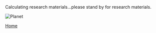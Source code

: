 Calculating research materials...please stand by for research materials. 

![Planet](https://github.com/jluby127/jluby127.github.io/master/assets/css/temp.jpg)

[Home](./)
